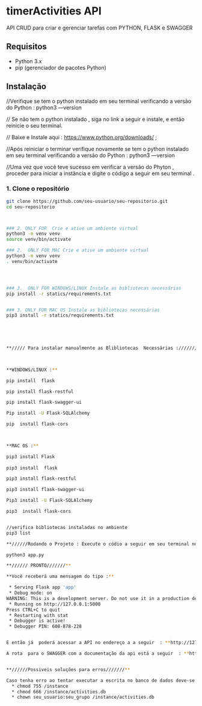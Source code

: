 # timerActivities API
API CRUD para criar e gerenciar tarefas com PYTHON, FLASK e SWAGGER 
 
## Requisitos

- Python 3.x
- pip (gerenciador de pacotes Python)

## Instalação

//Verifique se tem o python instalado em seu terminal verificando a versão do Python   : 
python3 —version

// Se não tem o python instalado , siga no link a seguir e instale, e então reinicie o seu terminal.

// Baixe e Instale aqui : https://www.python.org/downloads/ ; 

//Após reiniciar o terminar verifique novamente se tem o python instalado em seu terminal verificando a versão do Python   : 
python3 —version

//Uma vez que você teve sucesso em verificar a versão do Phyton , proceder para iniciar a instância e digite o código a seguir em seu terminal . 





### 1. Clone o repositório

```bash
git clone https://github.com/seu-usuario/seu-repositorio.git
cd seu-repositorio



### 2. ONLY FOR  Crie e ative um ambiente virtual
python3 -m venv venv
source venv/bin/activate

### 2.  ONLY FOR MAC Crie e ative um ambiente virtual
python3 -m venv venv
. venv/bin/activate




### 3.  ONLY FOR WINDOWS/LINUX Instale as bibliotecas necessárias
pip install -r statics/requirements.txt


### 3. ONLY FOR MAC OS Instale as bibliotecas necessárias
pip3 install -r statics/requirements.txt



 
 
**///// Para instalar manualmente as Blibliotecas  Necessárias :///////**

 

**WINDOWS/LINUX :**

pip install  flask

pip install flask-restful

pip install flask-swagger-ui

Pip install -U Flask-SQLAlchemy

pip  install flask-cors


 
**MAC OS :**

pip3 install Flask
  
pip3 install  flask

pip3 install flask-restful

pip3 install flask-swagger-ui

Pip3 install -U Flask-SQLAlchemy

pip3  install flask-cors


//verifica bibliotecas instaladas no ambiente
pip3 list

**//////Rodando o Projeto : Execute o códio a seguir em seu terminal no diretorio de seu projeto em que seu arquivo app.py esta loalizado .///////**

python3 app.py      

**////// PRONTO///////**

**Você receberá uma mensagem do tipo :**

 * Serving Flask app 'app'
 * Debug mode: on
WARNING: This is a development server. Do not use it in a production deployment. Use a production WSGI server instead.
 * Running on http://127.0.0.1:5000
Press CTRL+C to quit
 * Restarting with stat
 * Debugger is active!
 * Debugger PIN: 608-878-228


E então já  poderá acessar a API no endereço a a seguir  : **http://127.0.0.1:5000**  :

A rota  para o SWAGGER com a documentação da api está a seguir  : **http://127.0.0.1:5000/swagger/**


**//////Possiveis soluções para erros///////**

Caso tenha erro ao tentar executar a escrita no banco de dados deve-se verificar e corrigir a permissão de escrita do arquivo e respectivo diretorio, conforme a seguir :  
  * chmod 755 /instance
  * chmod 666 /instance/activities.db
  * chown seu_usuario:seu_grupo /instance/activities.db 
